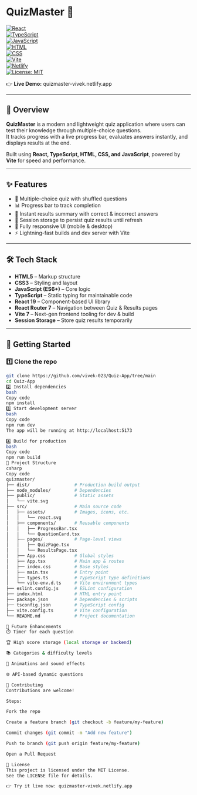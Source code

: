 # QuizMaster 🎯  

[![React](https://img.shields.io/badge/React-19-blue?logo=react)](https://react.dev/)  
[![TypeScript](https://img.shields.io/badge/TypeScript-5-blue?logo=typescript)](https://www.typescriptlang.org/)  
[![JavaScript](https://img.shields.io/badge/JavaScript-ES6+-yellow?logo=javascript)](https://developer.mozilla.org/en-US/docs/Web/JavaScript)  
[![HTML](https://img.shields.io/badge/HTML5-orange?logo=html5)](https://developer.mozilla.org/en-US/docs/Web/HTML)  
[![CSS](https://img.shields.io/badge/CSS3-blue?logo=css3)](https://developer.mozilla.org/en-US/docs/Web/CSS)  
[![Vite](https://img.shields.io/badge/Vite-7-purple?logo=vite)](https://vitejs.dev/)  
[![Netlify](https://img.shields.io/badge/Deployed%20on-Netlify-brightgreen?logo=netlify)](https://quizmaster-vivek.netlify.app/quiz)  
[![License: MIT](https://img.shields.io/badge/License-MIT-yellow.svg)](LICENSE)  

👉 **Live Demo:** quizmaster-vivek.netlify.app  

---

## 🌟 Overview
**QuizMaster** is a modern and lightweight quiz application where users can test their knowledge through multiple-choice questions.  
It tracks progress with a live progress bar, evaluates answers instantly, and displays results at the end.  

Built using **React, TypeScript, HTML, CSS, and JavaScript**, powered by **Vite** for speed and performance.  

---

## ✨ Features
- 🎲 Multiple-choice quiz with shuffled questions  
- 📊 Progress bar to track completion  
- 📝 Instant results summary with correct & incorrect answers  
- 💾 Session storage to persist quiz results until refresh  
- 📱 Fully responsive UI (mobile & desktop)  
- ⚡ Lightning-fast builds and dev server with Vite  

---

## 🛠️ Tech Stack
- **HTML5** – Markup structure  
- **CSS3** – Styling and layout  
- **JavaScript (ES6+)** – Core logic  
- **TypeScript** – Static typing for maintainable code  
- **React 19** – Component-based UI library  
- **React Router 7** – Navigation between Quiz & Results pages  
- **Vite 7** – Next-gen frontend tooling for dev & build  
- **Session Storage** – Store quiz results temporarily  

---

## 🚀 Getting Started

### 1️⃣ Clone the repo
```bash
git clone https://github.com/vivek-023/Quiz-App/tree/main
cd Quiz-App
2️⃣ Install dependencies
bash
Copy code
npm install
3️⃣ Start development server
bash
Copy code
npm run dev
The app will be running at http://localhost:5173

4️⃣ Build for production
bash
Copy code
npm run build
📂 Project Structure
csharp
Copy code
quizmaster/
├── dist/                 # Production build output
├── node_modules/         # Dependencies
├── public/               # Static assets
│   └── vite.svg
├── src/                  # Main source code
│   ├── assets/           # Images, icons, etc.
│   │   └── react.svg
│   ├── components/       # Reusable components
│   │   ├── ProgressBar.tsx
│   │   └── QuestionCard.tsx
│   ├── pages/            # Page-level views
│   │   ├── QuizPage.tsx
│   │   └── ResultsPage.tsx
│   ├── App.css           # Global styles
│   ├── App.tsx           # Main app & routes
│   ├── index.css         # Base styles
│   ├── main.tsx          # Entry point
│   ├── types.ts          # TypeScript type definitions
│   └── vite-env.d.ts     # Vite environment types
├── eslint.config.js      # ESLint configuration
├── index.html            # HTML entry point
├── package.json          # Dependencies & scripts
├── tsconfig.json         # TypeScript config
├── vite.config.ts        # Vite configuration
└── README.md             # Project documentation

🔮 Future Enhancements
⏱️ Timer for each question

🏆 High score storage (local storage or backend)

📚 Categories & difficulty levels

🎨 Animations and sound effects

🌐 API-based dynamic questions

🤝 Contributing
Contributions are welcome!

Steps:

Fork the repo

Create a feature branch (git checkout -b feature/my-feature)

Commit changes (git commit -m "Add new feature")

Push to branch (git push origin feature/my-feature)

Open a Pull Request

📜 License
This project is licensed under the MIT License.
See the LICENSE file for details.

👉 Try it live now: quizmaster-vivek.netlify.app

